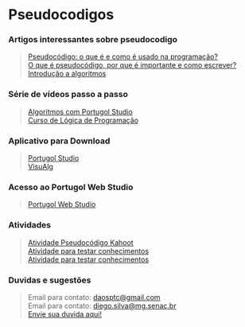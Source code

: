 # Pseudocodigos

### Artigos interessantes sobre pseudocodigo
  >[Pseudocódigo: o que é e como é usado na programação?](https://blog.betrybe.com/tecnologia/pseudocodigo/#:~:text=com%20a%20gente!-,O%20que%20%C3%A9%20pseudoc%C3%B3digo%3F,que%20o%20c%C3%B3digo%20deve%20fazer)   
  >[O que é pseudocódigo, por que é importante e como escrever?](https://kenzie.com.br/blog/pseudocodigo/)   
  >[Introdução a algoritmos](https://embarcados.com.br/pseudocodigo/)   
   


### Série de vídeos passo a passo      
  >[Algoritmos com Portugol Studio](https://www.youtube.com/playlist?list=PL8vn1Rt-MINYatt7pRnEOdBn_I2ahXZxW)   
  >[Curso de Lógica de Programação](https://www.youtube.com/playlist?list=PLHz_AreHm4dmSj0MHol_aoNYCSGFqvfXV)   
  

### Aplicativo para Download 
  >[Portugol Studio](https://univali-lite.github.io/Portugol-Studio/)   
  >[VisuAlg](https://visualg3.com.br/baixe-o-visualg-3-0-7/)             

### Acesso ao Portugol Web Studio
  >[Portugol Web Studio](https://dgadelha.github.io/Portugol-Webstudio/)    
 
### Atividades
  >[Atividade Pseudocódigo Kahoot](https://kahoot.it/challenge/06466324?challenge-id=c04acb90-1ca4-463b-871d-8ea44b4c636f_1676513543949)   
  >[Atividade para testar conhecimentos](https://ooffoo.wordpress.com/portugol-ide/listao-exercicios-portugol/)   
  >[Atividade para testar conhecimentos](https://pt.slideshare.net/GabrielFaustino/lista-de-exerccios-em-portugol)         

### Duvidas e sugestões
  >Email para contato: daosptc@gmail.com   
  >Email para contato: diego.silva@mg.senac.br    
  >[Envie sua duvida aqui!](https://github.com/daos12/pseudocodigo/issues/new)     
